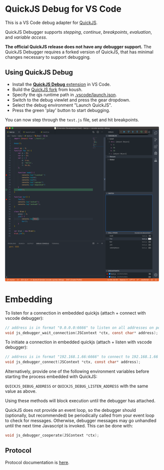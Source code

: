 # QuickJS Debug for VS Code

This is a VS Code debug adapter for [QuickJS](https://bellard.org/quickjs/).

QuickJS Debugger supports *stepping*, *continue*, *breakpoints*, *evaluation*, and
*variable access*.

**The official QuickJS release does not have any debugger support.** The QuickJS Debugger requires a forked version of QuickJS, that has minimal changes necessary to support debugging.

## Using QuickJS Debug

* Install the [**QuickJS Debug** extension](https://marketplace.visualstudio.com/items?itemName=koush.quickjs-debug) in VS Code.
* Build the [QuickJS fork](https://github.com/koush/quickjs) from koush.
* Specify the qjs runtime path in [.vscode/launch.json](https://github.com/koush/vscode-quickjs-debug/blob/master/.vscode/launch.json).
* Switch to the debug viewlet and press the gear dropdown.
* Select the debug environment "Launch QuickJS".
* Press the green 'play' button to start debugging.

You can now step through the `test.js` file, set and hit breakpoints.

![QuickJS Debug](images/quickjs-debug-demo.png)

# Embedding

To listen for a connection in embedded quickjs (attach + connect with vscode debugger):
```c
// address is in format "0.0.0.0:6666" to listen on all addresses on port 6666
void js_debugger_wait_connection(JSContext *ctx, const char* address);
```

To initiate a connection in embedded quickjs (attach + listen with vscode debugger):
```c
// address is in format "192.168.1.66:6666" to connect to 192.168.1.66 on port 6666
void js_debugger_connect(JSContext *ctx, const char* address);
```

Alternatively, provide one of the following environment variables before starting the process embedded with QuickJS:

`QUICKJS_DEBUG_ADDRESS` or `QUICKJS_DEBUG_LISTEN_ADDRESS` with the same value as above.

Using these methods will block execution until the debugger has attached.

QuickJS does not provide an event loop, so the debugger should (optionally, but recommended) be periodically called from your event loop to check for messages. Otherwise, debugger messages may go unhandled until the next time Javascript is invoked. This can be done with:

```c
void js_debugger_cooperate(JSContext *ctx);
```

## Protocol

Protocol documentation is [here](protocol.md).
